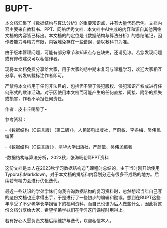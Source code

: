 # BUPT-
本文档汇集了《数据结构与算法分析》的重要知识点，并有大量代码示例。文档内容主要来自教科书、PPT、网络优秀文档，本文档中AI生成的内容和源自其他网络文档的内容皆已标出。本文档的的定位是《数据结构与算法分析》的总结笔记，因作者能力与精力有限，内容难免存在一些错误，请以教科书为准。

由于版本管理问题，可能有部分章节和知识点存在缺失，还请见谅。若您发现问题或有修改建议可以私信作者。

现将本文档免费分享给大家，用于大家的期中期末复习与课程学习，欢迎大家相互分享，转发转载标注作者即可。

严禁将本文档用于任何非法目的，包括但不限于侵犯版权、侵犯知识产权或进行任何形式的欺诈活动。对于因使用本文档而可能产生的任何直接、间接、附带的损失或损害，作者不承担任何责任。

作者：皮卡丘喝醉了~

参考资料：

-《数据结构（C语言版）（第二版）》，人民邮电出版社，严蔚敏、李冬梅、吴伟民编著

-《数据结构（C语言版）》，清华大学出版社，严蔚敏、吴伟民编著

-数据结构与算法分析，2023秋，张海旸老师PPT资料

这份文档是本人在2023秋学习数据结构这门课程时总结的，由于当时刚开始使用Typora和Markdown，对于本文档的排版和内容划分还有很多不成熟的地方。后续若有精力会进行优化迭代。

最近一些认识的学弟学妹们向我咨询数据结构的复习资料时，忽然想起当年自己写的这份文档也还拿得出手，于是进行了一些初步的编辑和勘误。想到在BUPT这些年享受了不少老学长学姐留下的福利资料，而自己也该为后人做些什么，因此将这份文档分享给大家，希望学弟学妹们在学习这门课程时用得上。

若有好心人愿负责文档后续维护与迭代，欢迎私信本人。

